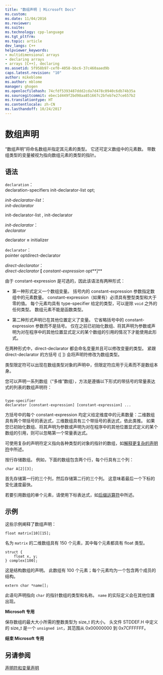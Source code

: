 ```yaml
---
title: "数组声明 | Microsoft Docs"
ms.custom: 
ms.date: 11/04/2016
ms.reviewer: 
ms.suite: 
ms.technology: cpp-language
ms.tgt_pltfrm: 
ms.topic: article
dev_langs: C++
helpviewer_keywords:
- multidimensional arrays
- declaring arrays
- arrays [C++], declaring
ms.assetid: 5f958b97-cef0-4058-bbc6-37c460aaed9b
caps.latest.revision: "10"
author: mikeblome
ms.author: mblome
manager: ghogen
ms.openlocfilehash: 74cfdf5393487ddd2cda7d478c0940c6db74b35a
ms.sourcegitcommit: ebec1d449f2bd98aa851667c2bfeb7e27ce657b2
ms.translationtype: HT
ms.contentlocale: zh-CN
ms.lasthandoff: 10/24/2017
---
```

# <a name="array-declarations"></a>数组声明
“数组声明”将命名数组并指定其元素的类型。 它还可定义数组中的元素数。 带数组类型的变量被视为指向数组元素的类型的指针。  
  
## <a name="syntax"></a>语法  
 `declaration`：  
 declaration-specifiers init-declarator-list opt;  
  
 *init-declarator-list*：  
 *init-declarator*  
  
 init-declarator-list ,  init-declarator  
  
 *init-declarator*：  
 *declarator*  
  
 declarator  **=**  initializer  
  
 `declarator`：  
 pointer optdirect-declarator  
  
 *direct-declarator*：  
 *direct-declarator*  **[**  *constant-expression* opt**]**  
  
 由于 constant-expression 是可选的，因此该语法有两种形式：  
  
-   第一种形式定义一个数组变量。 括号内的 constant-expression 参数指定数组中的元素数量。 constant-expression（如果有）必须具有整型类型和大于零的值。 每个元素均具有 type-specifier 给定的类型，可以是除 `void` 之外的任何类型。 数组元素不能是函数类型。  
  
-   第二种形式声明已在其他位置定义了变量。 它省略括号中的 constant-expression 参数而不是括号。 仅在之前已初始化数组、将其声明为参数或声明为对在程序中的其他位置显式定义的某个数组的引用的情况下才能使用此形式。  
  
 在两种形式中，direct-declarator 都会命名变量并且可以修改变量的类型。 紧跟 direct-declarator 的方括号 ([ ]) 会将声明符修改为数组类型。  
  
 类型限定符可以出现在数组类型对象的声明中，但限定符应用于元素而不是数组本身。  
  
 您可以声明一系列数组（“多维”数组），方法是遵循以下形式的带括号的常量表达式的列表的数组声明符：  
  
```  
  
type-specifier  
declarator [constant-expression] [constant-expression] ...  
```  
  
 方括号中的每个 constant-expression 均定义给定维度中的元素数量：二维数组具有两个带括号的表达式，三维数组具有三个带括号的表达式，依此类推。 如果您已初始化数组、将其声明为参数或声明为对在程序中的其他位置显式定义的某个数组的引用，则可以忽略第一个常量表达式。  
  
 可使用复杂的声明符定义指向各种类型的对象的指针的数组，如[解释更复杂的声明符](../c-language/interpreting-more-complex-declarators.md)中所述。  
  
 按行存储数组。 例如，下面的数组包含两个行，每个行具有三个列：  
  
```  
char A[2][3];  
```  
  
 首先存储第一行的三个列，然后存储第二行的三个列。 这意味着最后一个下标的变化速度最快。  
  
 若要引用数组的单个元素，请使用下标表达式，如[后缀运算符](../c-language/postfix-operators.md)中所述。  
  
## <a name="examples"></a>示例  
 这些示例阐释了数组声明：  
  
```  
float matrix[10][15];  
```  
  
 名为 `matrix` 的二维数组具有 150 个元素，其中每个元素都具有 float 类型。  
  
```  
struct {  
    float x, y;  
} complex[100];  
```  
  
 这是结构数组的声明。 此数组有 100 个元素；每个元素均为一个包含两个成员的结构。  
  
```  
extern char *name[];  
```  
  
 此语句声明指向 `char` 的指针数组的类型和名称。 `name` 的实际定义会在其他位置出现。  
  
 **Microsoft 专用**  
  
 保存数组的最大大小所需的整数类型为 size_t 的大小。 头文件 STDDEF.H 中定义的 size_t 是一个 `unsigned int`，其范围从 0x00000000 到 0x7CFFFFFF。  
  
 **结束 Microsoft 专用**  
  
## <a name="see-also"></a>另请参阅  
 [声明符和变量声明](../c-language/declarators-and-variable-declarations.md)